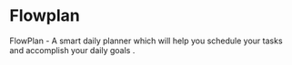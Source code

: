 # Flowplan
FlowPlan - A smart daily planner which will help you schedule your tasks and accomplish your daily goals .
